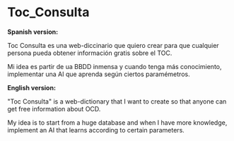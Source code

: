 # Toc_Consulta

**Spanish version:**

Toc Consulta es una web-diccinario que quiero crear para que cualquier persona pueda obtener información gratis sobre el TOC.

Mi idea es partir de ua BBDD inmensa y cuando tenga más conocimiento, implementar una AI que aprenda según ciertos paramémetros.

**English version:**

"Toc Consulta" is a web-dictionary that I want to create so that anyone can get free information about OCD.

My idea is to start from a huge database and when I have more knowledge, implement an AI that learns according to certain parameters.
